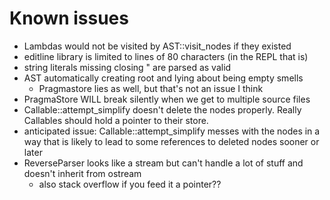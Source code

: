 # Known issues

- Lambdas would not be visited by AST::visit_nodes if they existed
- editline library is limited to lines of 80 characters (in the REPL that is)
- string literals missing closing \" are parsed as valid
- AST automatically creating root and lying about being empty smells
    - Pragmastore lies as well, but that's not an issue I think
- PragmaStore WILL break silently when we get to multiple source files
- Callable::attempt_simplify doesn't delete the nodes properly. Really Callables should hold a pointer to their store.
- anticipated issue: Callable::attempt_simplify messes with the nodes in a way that is likely to lead to some references to deleted nodes sooner or later
- ReverseParser looks like a stream but can't handle a lot of stuff and doesn't inherit from ostream
    - also stack overflow if you feed it a pointer??